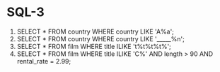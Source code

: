 # SQL-3
1. SELECT * FROM country
WHERE country LIKE 'A%a';
2. SELECT * FROM country
WHERE country LIKE '_____%n';
3. SELECT * FROM film
WHERE title ILIKE 't%t%t%t%';
4. SELECT * FROM film
WHERE title ILIKE 'C%' AND length > 90 AND rental_rate = 2.99;
